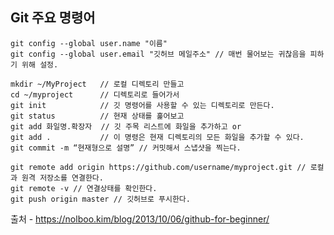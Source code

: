 ## Git 주요 명령어

    git config --global user.name "이름"
    git config --global user.email "깃허브 메일주소" // 매번 물어보는 귀찮음을 피하기 위해 설정.

    mkdir ~/MyProject   // 로컬 디렉토리 만들고
    cd ~/myproject      // 디렉토리로 들어가서
    git init            // 깃 명령어를 사용할 수 있는 디렉토리로 만든다.
    git status          // 현재 상태를 훑어보고
    git add 화일명.확장자  // 깃 주목 리스트에 화일을 추가하고 or
    git add .           // 이 명령은 현재 디렉토리의 모든 화일을 추가할 수 있다.
    git commit -m “현재형으로 설명” // 커밋해서 스냅샷을 찍는다.

    git remote add origin https://github.com/username/myproject.git // 로컬과 원격 저장소를 연결한다.
    git remote -v // 연결상태를 확인한다.
    git push origin master // 깃허브로 푸시한다.

출처 - https://nolboo.kim/blog/2013/10/06/github-for-beginner/